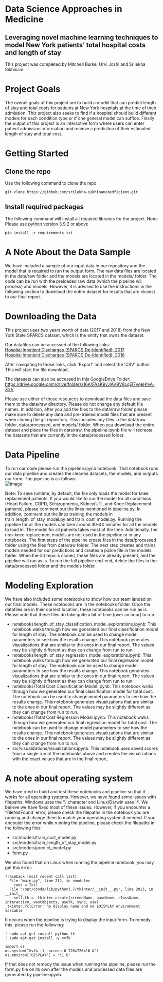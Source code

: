 # Data Science Approaches in Medicine
## Leveraging novel machine learning techniques to model New York patients’ total hospital costs and length of stay

This project was completed by Mitchell Burke, Urvi Joshi and Srilekha Sikhinam.

# Project Goals
The overall goals of this project are to build a model that can predict length of stay and total costs for patients at New York hospitals at the time of their admission. This project also seeks to find if a hospital should build different models for each condition type or if one general model can suffice. Finally the output of this project is an interactive form where users can enter patient admission information and recieve a prediciton of their estimated length of stay and total cost.

# Getting Started
## Clone the repo
Use the following command to clone the repo
```
git clone https://github.com/srilekha-sikhinam/medficient.git
```
## Install required packages
The following command will install all required libraries for the project. Note: Please use python version 3.9.2 or above
```
pip install -r requirements.txt
```

# A Note About the Data Sample
We have included a sample of our input data in our repository and the model that is required to run the output form. The raw data files are located in the data/raw folder and the models are located in the models/ folder. The code can be run with the preloaded raw data (which the pipeline will process) and models. However, it is advised to use the instructions in the following section to download the entire dataset for results that are closest to our final report.

# Downloading the Data
This project uses two years worth of data (2017 and 2018) from the New York State SPARCS dataset, which is the entity that owns the dataset.<br />

Our datafiles can be accessed at the following links: <br />
[Hospital Inpatient Discharges (SPARCS De-Identified): 2017](https://health.data.ny.gov/dataset/Hospital-Inpatient-Discharges-SPARCS-De-Identified/22g3-z7e7) <br />
[Hospital Inpatient Discharges (SPARCS De-Identified): 2018](https://healthdata.gov/State/Hospital-Inpatient-Discharges-SPARCS-De-Identified/apnh-6ij9) <br />

After navigating to those links, click 'Export' and select the 'CSV' button. This will start the file download.

The datasets can also be accessed in this GoogleDrive Folder: https://drive.google.com/drive/folders/16ArFAaK9vJiAV9V8LqEI7vqeHtvA-X2V

Please use either of those resources to download the data files and save them to the data/raw directory. Please do not change any default file names. In addition, after you add the files to the data/raw folder please make sure to delete any data and pre-trained model files that are present when cloning the git repository. This includes any files in the data/raw folder, data/processed, and models/ folder. When you download the entire dataset and place the files in data/raw, the pipeline.ipynb file will recreate the datasets that are currently in the data/processed folder.

# Data Pipeline
To run our code please run the pipeline.ipynb notebook. That notebook runs our data pipeline and creates the cleaned datasets, the models, and outputs our form. The pipeline is as follows:<br />
![image](https://user-images.githubusercontent.com/78450547/206885277-6fce9dd0-7fe1-43a8-a4b5-517c4ae6e922.png)

Note: To save runtime, by default, the file only loads the model for knee replacement patients. If you would like to run the model for all conditions (Heart Failure, COPD, Schizophrenia, Kidney/UTI, and Knee Replacement patients), please comment out the lines mentioned in pipeline.py. In addition, comment out the lines training the models in train_length_of_stay_model.py and train_cost_model.py. Running the pipeline for all the models can take around 30-40 minutes for all the models to load in. The model for all patients takes most of the time. Additionally, the non-knee replacement models are not used in the pipeline or in any notebooks. The first steps of the pipeline create files in the data/processed folder using the files from data/raw folder. The next step creates and trains models needed for our predictions and creates a pickle file in the models folder. When the Git repo is cloned, these files are already present, and the pipeline will run as is. To run the full pipeline end-end, delete the files in the data/processed folder and the models folder. 

# Modeling Exploration
We have also included some notebooks to show how our team landed on our final models. These notebooks are in the notebooks folder. Once the datafiles are in their correct location, these notebooks can be run as is. Please note that these files do take quite a bit of time (over an hour) to run.<br />
* notebooks/length_of_stay_classification_model_explorations.ipynb: This notebook walks through how we generated our final classification model for length of stay. The notebook can be used to change model parameters to see how the results change. This notebook generates visualizations that are similar to the ones in our final report. The values may be slightly different as they can change from run to run.
* notebooks/length_of_stay_regression_model_explorations.ipynb: This notebook walks through how we generated our final regression model for length of stay. The notebook can be used to change model parameters to see how the results change. This notebook generates visualizations that are similar to the ones in our final report. The values may be slightly different as they can change from run to run.
* notebooks/Total Cost Classification Model.ipynb: This notebook walks through how we generated our final classification model for total cost. The notebook can be used to change model parameters to see how the results change. This notebook generates visualizations that are similar to the ones in our final report. The values may be slightly different as they can change from run to run.
* notebooks/Total Cost Regression Model.ipynb: This notebook walks through how we generated our final regression model for total cost. The notebook can be used to change model parameters to see how the results change. This notebook generates visualizations that are similar to the ones in our final report. The values may be slightly different as they can change from run to run.
* src/visualizations/visualizations.ipynb: This notebook uses saved scores from a single run of the notebooks above and creates the visualizations with the exact values that are in the final report.

# A note about operating system
We have tried to build and test these notebooks and pipeline so that it works for all operating systems. However, we have found some issues with filepaths. Windows uses the '\\' character and Linux/Darwin uses '/'. We believe we have fixed most of these issues. However, if you encounter a 'FileNotFound' error, please check the filepaths in the notebook you are running and change them to match your operating system if needed. If you encouter the error while running the pipeline, please check the filepaths in the following files:
* src/models/train_cost_model.py
* src/models/train_length_of_stay_model.py
* src/models/predict_model.py
* form.py

We also found that on Linux when running the pipeline notebook, you may get this error:
```
Traceback (most recent call last):
  File "main.py", line 212, in <module>
    root = Tk()
  File "/opt/conda/lib/python3.7/tkinter/__init__.py", line 2023, in __init__
    self.tk = _tkinter.create(screenName, baseName, className, interactive, wantobjects, useTk, sync, use)
_tkinter.TclError: no display name and no $DISPLAY environment variable
```
It occurs when the pipeline is trying to display the input form. To remedy this, please run the following:
```
! sudo apt-get install python-tk
! sudo apt-get install -y xvfb
```
```
import os
os.system("Xvfb :1 -screen 0 720x720x16 &")
os.environ['DISPLAY'] = ":1.0"
```
If that does not remedy the issue when running the pipeline, please run the form.py file on its own after the models and processed data files are generated by pipeline.ipynb.

